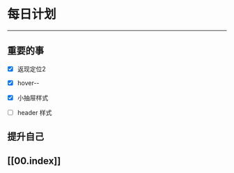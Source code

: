 
# 每日计划
---
## 重要的事

- [x]  返现定位2
- [x]  hover--
- [x]  小抽屉样式
- [ ] header 样式



## 提升自己

  



## [[00.index]]











